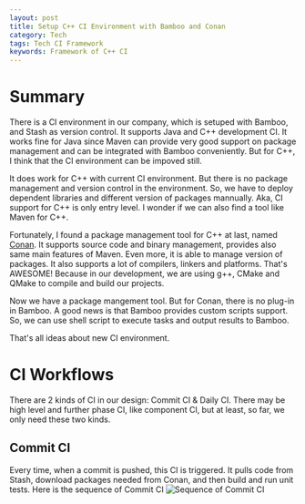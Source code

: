 ```yaml
---
layout: post
title: Setup C++ CI Environment with Bamboo and Conan
category: Tech
tags: Tech CI Framework
keywords: Framework of C++ CI
---
```


# Summary
There is a CI environment in our company, which is setuped with Bamboo, and Stash as version control. It supports Java and C++ development CI. It works fine for Java since Maven can provide very good support on package management and can be integrated with Bamboo conveniently. But for C++, I think that the CI environment can be impoved still.

It does work for C++ with current CI environment. But there is no package management and version control in the environment. So, we have to deploy dependent libraries and different version of packages mannually. Aka, CI support for C++ is only entry level. I wonder if we can also find a tool like Maven for C++.

Fortunately, I found a package management tool for C++ at last, named [Conan][1]. It supports source code and binary management, provides also same main features of Maven. Even more, it is able to manage version of packages. It also supports a lot of compilers, linkers and platforms. That's AWESOME! Because in our development, we are using g++, CMake and QMake to compile and build our projects. 

Now we have a package mangement tool. But for Conan, there is no plug-in in Bamboo. A good news is that Bamboo provides custom scripts support. So, we can use shell script to execute tasks and output results to Bamboo. 

That's all ideas about new CI environment.

# CI Workflows
There are 2 kinds of CI in our design: Commit CI & Daily CI. There may be high level and further phase CI, like component CI, but at least, so far, we only need these two kinds.

## Commit CI
Every time, when a commit is pushed, this CI is triggered. It pulls code from Stash, download packages needed from Conan, and then build and run unit tests.
Here is the sequence of Commit CI
![Sequence of Commit CI][2]


  [1]: https://conan.io/
  [2]: https://www.dropbox.com/s/n4xudi74x5othwp/commit_ci.png?dl=0